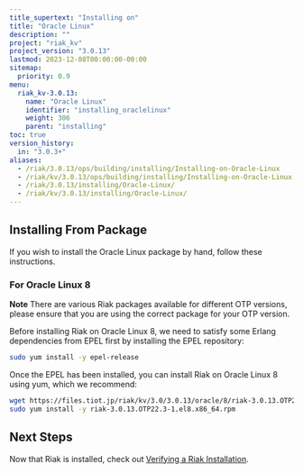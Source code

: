 ```yaml
---
title_supertext: "Installing on"
title: "Oracle Linux"
description: ""
project: "riak_kv"
project_version: "3.0.13"
lastmod: 2023-12-08T00:00:00-00:00
sitemap:
  priority: 0.9
menu:
  riak_kv-3.0.13:
    name: "Oracle Linux"
    identifier: "installing_oraclelinux"
    weight: 306
    parent: "installing"
toc: true
version_history:
  in: "3.0.3+"
aliases:
  - /riak/3.0.13/ops/building/installing/Installing-on-Oracle-Linux
  - /riak/kv/3.0.13/ops/building/installing/Installing-on-Oracle-Linux
  - /riak/3.0.13/installing/Oracle-Linux/
  - /riak/kv/3.0.13/installing/Oracle-Linux/
---
```


[install source index]: {{<baseurl>}}riak/kv/3.0.13/setup/installing/source
[install source erlang]: {{<baseurl>}}riak/kv/3.0.13/setup/installing/source/erlang
[install verify]: {{<baseurl>}}riak/kv/3.0.13/setup/installing/verify

## Installing From Package

If you wish to install the Oracle Linux package by hand, follow these
instructions.

### For Oracle Linux 8

**Note** There are various Riak packages available for different OTP versions, please ensure that you are using the correct package for your OTP version.

Before installing Riak on Oracle Linux 8, we need to satisfy some Erlang dependencies
from EPEL first by installing the EPEL repository:

```bash
sudo yum install -y epel-release
```

Once the EPEL has been installed, you can install Riak on Oracle Linux 8 using yum, which we recommend:

```bash
wget https://files.tiot.jp/riak/kv/3.0/3.0.13/oracle/8/riak-3.0.13.OTP22.3-1.el8.x86_64.rpm
sudo yum install -y riak-3.0.13.OTP22.3-1.el8.x86_64.rpm
```

## Next Steps

Now that Riak is installed, check out [Verifying a Riak Installation][install verify].

